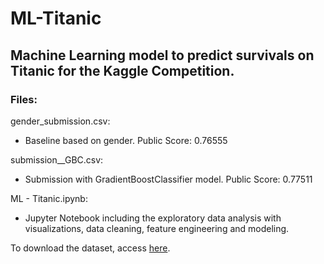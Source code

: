 # ML-Titanic

## Machine Learning model to predict survivals on Titanic for the Kaggle Competition.  

### Files:

gender_submission.csv: 
  - Baseline based on gender. Public Score: 0.76555

submission__GBC.csv:       
  - Submission with GradientBoostClassifier model. Public Score: 0.77511

ML - Titanic.ipynb: 
  - Jupyter Notebook including the exploratory data analysis with visualizations, data cleaning, feature engineering and modeling.



To download the dataset, access [here](https://www.kaggle.com/c/titanic/data).
